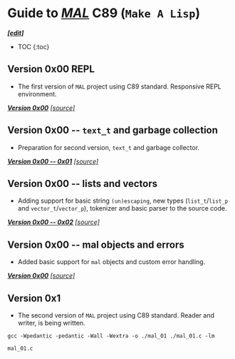 # Guide to [***MAL***](https://github.com/kanaka/mal/) C89 (`Make A Lisp`)
[***\[edit\]***](https://github.com/Aegwenia/aegwenia.github.io/edit/main/README.md)

* TOC
{:toc}

## Version 0x00 REPL

- The first version of `MAL` project using C89 standard. Responsive REPL environment.

[***Version 0x00***](./mal_00.md) [*\[source\]*](mal_00.c)

## Version 0x00 -- `text_t` and garbage collection

- Preparation for second version, `text_t` and garbage collector.

[***Version 0x00 -- 0x01***](./mal_00_text_gc.md) [*\[source\]*](mal_00_text_gc.c)


## Version 0x00 -- lists and vectors

- Adding support for basic string `(un)escaping`, new types (`list_t`/`list_p` and `vector_t`/`vector_p`), tokenizer and basic parser to the source code.

[***Version 0x00 -- 0x02***](./mal_00_list_vector.md) [*\[source\]*](mal_00_list_vector.c)


## Version 0x00 -- mal objects and errors

- Added basic support for `mal` objects and custom error handling.

[***Version 0x00***](./mal_00_mal_error.md) [*\[source\]*](mal_00_mal_error.c)

## Version 0x1

- The second version of `MAL` project using C89 standard. Reader and writer, is being written.

`gcc -Wpedantic -pedantic -Wall -Wextra -o ./mal_01 ./mal_01.c -lm`

`mal_01.c`
```C
```
